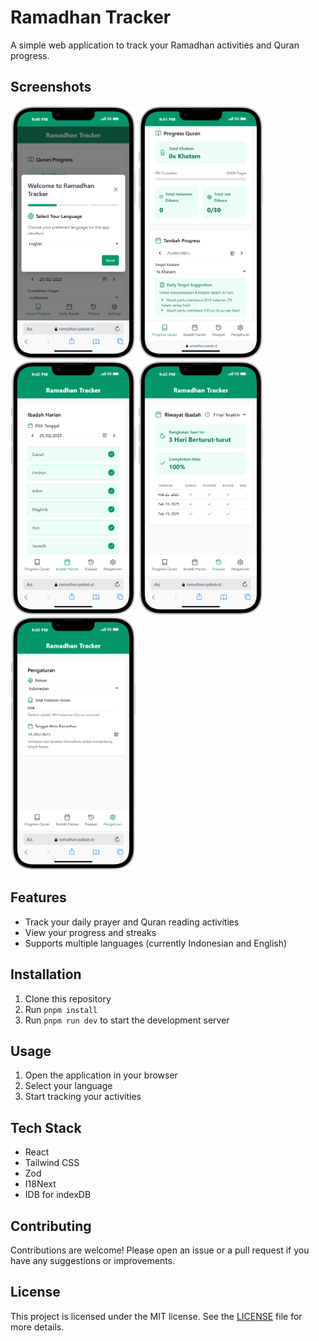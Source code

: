 # Ramadhan Tracker

A simple web application to track your Ramadhan activities and Quran progress.

## Screenshots

<p>
<img src="docs/onboarding.png" alt="Onboarding" width="200"/>
<img src="docs/quran-tracker.png" alt="Quran Progress Tracker" width="200"/>
<img src="docs/daily-prayer.png" alt="Daily Prayer Tracker" width="200"/>
<img src="docs/history.png" alt="History" width="200"/>
<img src="docs/settings.png" alt="Settings" width="200"/>
</p>

## Features

- Track your daily prayer and Quran reading activities
- View your progress and streaks
- Supports multiple languages (currently Indonesian and English)

## Installation

1. Clone this repository
2. Run `pnpm install`
3. Run `pnpm run dev` to start the development server

## Usage

1. Open the application in your browser
2. Select your language
3. Start tracking your activities

## Tech Stack

- React
- Tailwind CSS
- Zod
- I18Next
- IDB for indexDB

## Contributing

Contributions are welcome! Please open an issue or a pull request if you have any suggestions or improvements.

## License

This project is licensed under the MIT license. See the [LICENSE](LICENSE) file for more details.
